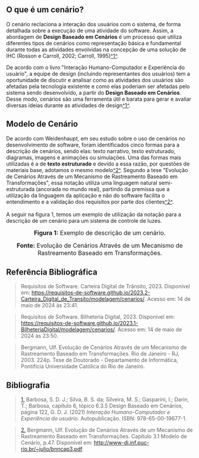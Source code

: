 ## O que é um cenário?

O cenário reclaciona a interação dos usuários com o sistema, de forma detalhada sobre a execução de uma atividade do software. Assim, a abordagem de **Design Baseado em Cenários** é um processo que utiliza diferentes tipos de cenários como representação básica e fundamental durante todas as atividades envolvidas na concepção de uma solução de IHC (Rosson e Carroll, 2002; Carroll, 1995)<a id="anchor_1" href="#FRM1">^1^</a>.

De acordo com o livro "Interação Humano-Computador e Experiência do usuário", a equipe de design (incluindo representantes dos usuários) tem a oportunidade de discutir e analisar como as atividades dos usuários são afetadas pela tecnologia existente e como elas poderiam ser afetadas pelo sistema sendo desenvolvido, a partir do **Design Baseado em Cenários**. Desse modo, cenários são uma ferramenta útil e barata para gerar e avaliar diversas ideias durante as atividades de design<a id="anchor_1" href="#FRM1">^1^</a>.

## Modelo de Cenário

De acordo com Weidenhaupt, em seu estudo sobre o uso de cenários no desenvolvimento de software, foram identificados cinco formas para a descrição de cenários, sendo elas: texto narrativo, texto estruturado, diagramas, imagens e animações ou simulações.
Uma das formas mais utilizadas é a de **texto estruturado** e devido a essa razão, por questões de materiais base, adotamos o mesmo modelo<a id="anchor_2" href="#FRM2">^2^</a>.
Segundo a tese "Evolução de Cenários Através de um Mecanismo de
Rastreamento Baseado em Transformações", essa notação utiliza uma linguagem natural semi-estruturada (ancorada no mundo real), partindo da premissa que a utilização da linguagem da aplicação e não do software facilita o entendimento e a validação dos requisitos por parte dos clientes<a id="anchor_2" href="#FRM2">^2^</a>.
<br><br>
A seguir na figura 1, temos um exemplo de utilização da notação para a descrição de um cenário para um sistema de controle de luzes.


<font size="3"><p style="text-align: center"><b>Figura 1:</b> Exemplo de descrição de um cenário.</p></font>


<font size="3"><p style="text-align: center"><b>Fonte:</b> Evolução de Cenários Através de um Mecanismo de Rastreamento Baseado em Transformações.</p></font>


## <a>Referência Bibliográfica</a>

> Requisitos de Software. Carteira Digital de Trânsito, 2023. Disponível em: <https://requisitos-de-software.github.io/2023.2-Carteira_Digital_de_Transito/modelagem/cenarios/>. Acesso em: 14 de maio de 2024 às 23:41.

> Requisitos de Software. Bilheteria Digital, 2023. Disponível em: <https://requisitos-de-software.github.io/2023.1-BilheteriaDigital/modelagem/cenarios/>. Acesso em: 14 de maio de 2024 às 23:50.

> Bergmann, Ulf. Evolução de Cenários Através de um Mecanismo de
Rastreamento Baseado em Transformações. Rio de Janeiro - RJ, 2003.
224p. Tese de Doutorado - Departamento de Informática, Pontifícia
Universidade Católica do Rio de Janeiro. 

## <a>Bibliografia</a>

> <a id="FRM1" href="#anchor_1">1.</a> Barbosa, S. D. J.; Silva, B. S. da; Silveira, M. S.; Gasparini, I.; Darin, T.; Barbosa, capítulo 6, tópico 6.3.5 Design Baseado em Cenários, página 122, G. D. J. (2021) *Interação Humano-Computador e Experiência do usuário.* Autopublicação. ISBN: 978-65-00-19677-1.

> <a id="FRM2" href="#anchor_2">2.</a> Bergmann, Ulf. Evolução de Cenários Através de um Mecanismo de Rastreamento Baseado em Transformações. Capítulo 3.1 Modelo de Cenário, p.47. Disponível em: http://www-di.inf.puc-rio.br/~julio/bnncap3.pdf.